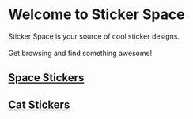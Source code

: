 <!DOCTYPE html>

<html>
	<head>
	<link rel="stylesheet" type="text/css" href="stylesheet.css" media="screen">
	<link href="https://fonts.googleapis.com/css2?family=Anton&display=swap" rel="stylesheet">
	</head>

<title> Sticker Space </title>

<body>
<h1>Welcome to Sticker Space</h1>
<p>Sticker Space is your source of cool sticker designs.<br><br>Get browsing and find something awesome!</p>
	<section id="left">
		<h2><a href="https://www.redbubble.com/shop/?iaCode=all-stickers&query=space" target=_blank>Space Stickers</a></h2>
	</section>
	<aside id="right">
		<h2><a href="https://www.redbubble.com/shop/?iaCode=all-stickers&query=cat&ref=search_box" target=_blank>Cat Stickers</a></h2>
	</aside>
	<div id="top"></div>
</body>
</html>